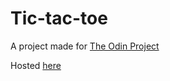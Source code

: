 # Tic-tac-toe
A project made for [The Odin Project](https://www.theodinproject.com/courses/javascript/lessons/tic-tac-toe-javascript)

Hosted [here](https://koken-y.github.io/tic-tac-toe/)
